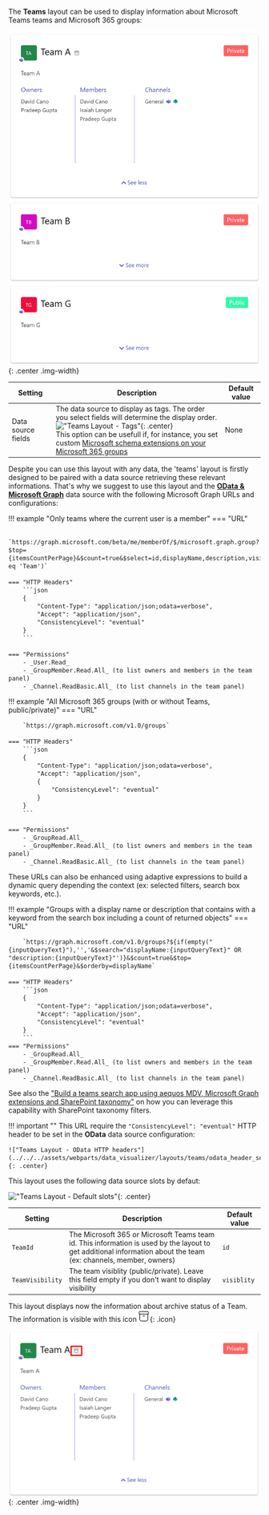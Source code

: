 The **Teams** layout can be used to display information about Microsoft Teams teams and Microsoft 365 groups:

!["Teams Layout - Overview"](../../../assets/webparts/data_visualizer/layouts/teams/teams_layout.png){: .center .img-width}

| Setting | Description | Default value 
| ------- |---------------- | ---------- |
| Data source fields | The data source to display as tags. The order you select fields will determine the display order.<br />!["Teams Layout - Tags"](../../../assets/webparts/data_visualizer/layouts/teams/teams_layout_tags.png){: .center} <br /> This option can be usefull if, for instance, you set custom [Microsoft schema extensions on your Microsoft 365 groups](https://docs.microsoft.com/en-us/graph/extensibility-schema-groups)  | None

Despite you can use this layout with any data, the 'teams' layout is firstly designed to be paired with a data source retrieving these relevant informations. That's why we suggest to use this layout and the [**OData & Microsoft Graph**](../data-sources/odata.md) data source with the following Microsoft Graph URLs and configurations:

!!! example "Only teams where the current user is a member"
	=== "URL"

		`https://graph.microsoft.com/beta/me/memberOf/$/microsoft.graph.group?$top={itemsCountPerPage}&$count=true&$select=id,displayName,description,visibility&$filter=resourceProvisioningOptions/Any(x:x eq 'Team')`

	=== "HTTP Headers"
		```json
		{
			"Content-Type": "application/json;odata=verbose",
			"Accept": "application/json",
			"ConsistencyLevel": "eventual"
		}
		```

	=== "Permissions"
		- _User.Read_
		- _GroupMember.Read.All_ (to list owners and members in the team panel)
		- _Channel.ReadBasic.All_ (to list channels in the team panel)

!!! example "All Microsoft 365 groups (with or without Teams, public/private)"
	=== "URL"

		`https://graph.microsoft.com/v1.0/groups`

	=== "HTTP Headers"
		```json
		{
			"Content-Type": "application/json;odata=verbose",
			"Accept": "application/json",
			{
				"ConsistencyLevel": "eventual"
			}
		}
		```

	=== "Permissions"
		- _GroupRead.All_
		- _GroupMember.Read.All_ (to list owners and members in the team panel)
		- _Channel.ReadBasic.All_ (to list channels in the team panel)


These URLs can also be enhanced using adaptive expressions to build a dynamic query depending the context (ex: selected filters, search box keywords, etc.). 

!!! example "Groups with a display name or description that contains with a keyword from the search box including a count of returned objects"
	=== "URL"

		`https://graph.microsoft.com/v1.0/groups?${if(empty("{inputQueryText}"),'','&$search="displayName:{inputQueryText}" OR "description:{inputQueryText}"')}&$count=true&$top={itemsCountPerPage}&$orderby=displayName`

	=== "HTTP Headers"
		```json
		{
			"Content-Type": "application/json;odata=verbose",
			"Accept": "application/json",
			"ConsistencyLevel": "eventual"
		}
		```
	=== "Permissions"
		- _GroupRead.All_
		- _GroupMember.Read.All_ (to list owners and members in the team panel)
		- _Channel.ReadBasic.All_ (to list channels in the team panel)		

See also the ["Build a teams search app using aequos MDV, Microsoft Graph extensions and SharePoint taxonomy"]() on how you can leverage this capability with SharePoint taxonomy filters.

!!! important ""
    This URL require the `"ConsistencyLevel": "eventual"` HTTP header to be set in the **OData** data source configuration:

    !["Teams Layout - OData HTTP headers"](../../../assets/webparts/data_visualizer/layouts/teams/odata_header_set.png){: .center}

This layout uses the following data source slots by defaut:

!["Teams Layout - Default slots"](../../../assets/webparts/data_visualizer/layouts/teams/teams_layout_slots.png){: .center}

| Setting | Description | Default value 
| ------- |---------------- | ---------- |
| `TeamId` | The Microsoft 365 or Microsoft Teams team id. This information is used by the layout to get additional information about the team (ex: channels, member, owners)  | `id`
| `TeamVisibility` | The team visiblity (public/private). Leave this field empty if you don't want to display visibility | `visiblity`

This layout displays now the information about archive status of a Team. The information is visible with this icon !["Teams Layout - Archive icon"](../../../assets/webparts/data_visualizer/layouts/teams/archive.png){: .icon}

!["Teams Layout - Archive status"](../../../assets/webparts/data_visualizer/layouts/teams/teams_layout_archived.png){: .center .img-width}